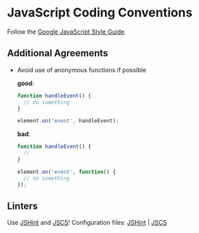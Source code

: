 # JavaScript Coding Conventions

Follow the [Google JavaScript Style Guide](https://google.github.io/styleguide/javascriptguide.xml).

## Additional Agreements

* Avoid use of anonymous functions if possible

  __good__:
  ```javascript
  function handleEvent() {
    // do something
  }

  element.on('event', handleEvent);
  ```

  __bad__:
  ```javascript
  function handleEvent() {
    //
  }

  element.on('event', function() {
    // do something
  });
  ```

## Linters

Use [JSHint](http://jshint.com/) and [JSCS](http://jscs.info/)!
Configuration files: [JSHint](https://github.com/interactive-pioneers/linter-configuration/blob/master/files/.jshintrc) | [JSCS](https://github.com/interactive-pioneers/linter-configuration/blob/master/files/.jscsrc)
